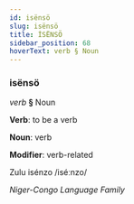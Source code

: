 ```yaml
---
id: isënsö
slug: isënsö
title: İSËNSÖ
sidebar_position: 68
hoverText: verb § Noun
---
```


### isënsö

*verb* **§** Noun

**Verb**: to be a verb

**Noun**: verb

**Modifier**: verb-related

Zulu isénzo /iséːnzo/

*Niger-Congo Language Family*